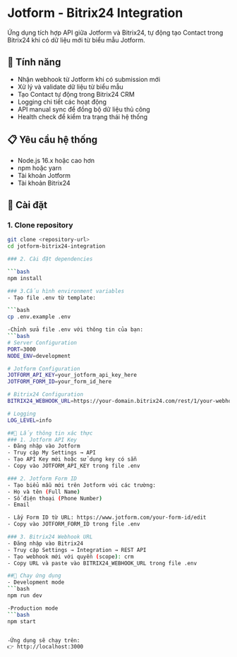 # Jotform - Bitrix24 Integration

Ứng dụng tích hợp API giữa Jotform và Bitrix24, tự động tạo Contact trong Bitrix24 khi có dữ liệu mới từ biểu mẫu Jotform.

## 🚀 Tính năng

- Nhận webhook từ Jotform khi có submission mới
- Xử lý và validate dữ liệu từ biểu mẫu
- Tạo Contact tự động trong Bitrix24 CRM
- Logging chi tiết các hoạt động
- API manual sync để đồng bộ dữ liệu thủ công
- Health check để kiểm tra trạng thái hệ thống

## 📋 Yêu cầu hệ thống

- Node.js 16.x hoặc cao hơn
- npm hoặc yarn
- Tài khoản Jotform
- Tài khoản Bitrix24

## 🔧 Cài đặt

### 1. Clone repository

```bash
git clone <repository-url>
cd jotform-bitrix24-integration

### 2. Cài đặt dependencies

```bash
npm install

### 3.Cấu hình environment variables
- Tạo file .env từ template:

```bash
cp .env.example .env

-Chỉnh sửa file .env với thông tin của bạn:
```bash
# Server Configuration
PORT=3000
NODE_ENV=development

# Jotform Configuration
JOTFORM_API_KEY=your_jotform_api_key_here
JOTFORM_FORM_ID=your_form_id_here

# Bitrix24 Configuration
BITRIX24_WEBHOOK_URL=https://your-domain.bitrix24.com/rest/1/your-webhook-token

# Logging
LOG_LEVEL=info

##🔑 Lấy thông tin xác thực
### 1. Jotform API Key
- Đăng nhập vào Jotform
- Truy cập My Settings → API
- Tạo API Key mới hoặc sử dụng key có sẵn
- Copy vào JOTFORM_API_KEY trong file .env

### 2. Jotform Form ID
- Tạo biểu mẫu mới trên Jotform với các trường:
- Họ và tên (Full Name)
- Số điện thoại (Phone Number)
- Email

- Lấy Form ID từ URL: https://www.jotform.com/your-form-id/edit
- Copy vào JOTFORM_FORM_ID trong file .env

### 3. Bitrix24 Webhook URL
- Đăng nhập vào Bitrix24
- Truy cập Settings → Integration → REST API
- Tạo webhook mới với quyền (scope): crm
- Copy URL và paste vào BITRIX24_WEBHOOK_URL trong file .env

##🚀 Chạy ứng dụng
- Development mode
```bash
npm run dev

-Production mode
```bash
npm start


-Ứng dụng sẽ chạy trên:
👉 http://localhost:3000